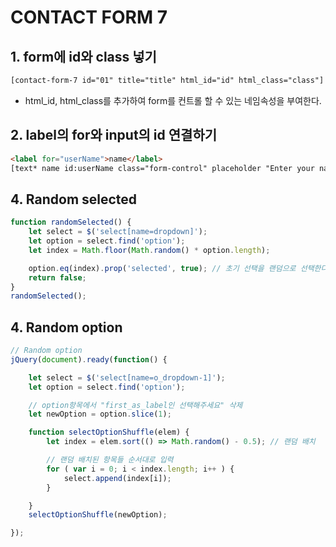 # CONTACT FORM 7  

## 1. form에 id와 class 넣기
```html
[contact-form-7 id="01" title="title" html_id="id" html_class="class"]
```  
- html_id, html_class를 추가하여 form를 컨트롤 할 수 있는 네임속성을 부여한다.  

## 2. label의 for와 input의 id 연결하기  
```html
<label for="userName">name</label>
[text* name id:userName class="form-control" placeholder "Enter your name"]
```  

## 4. Random selected  
```js
function randomSelected() {
	let select = $('select[name=dropdown]');
	let option = select.find('option');
	let index = Math.floor(Math.random() * option.length);

	option.eq(index).prop('selected', true); // 초기 선택을 랜덤으로 선택한다.
	return false;
}
randomSelected();
```

## 4. Random option
```js
// Random option
jQuery(document).ready(function() {

	let select = $('select[name=o_dropdown-1]');
	let option = select.find('option');

	// option항목에서 "first_as_label인 선택해주세요" 삭제
	let newOption = option.slice(1);

	function selectOptionShuffle(elem) {
		let index = elem.sort(() => Math.random() - 0.5); // 랜덤 배치

		// 랜덤 배치된 항목들 순서대로 입력
		for ( var i = 0; i < index.length; i++ ) {
			select.append(index[i]);
		}

	}
	selectOptionShuffle(newOption);

});
```  


